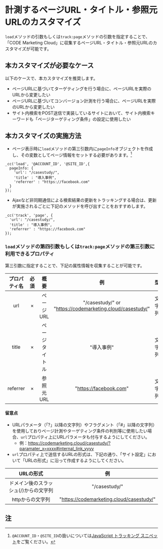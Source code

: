 # 計測するページURL・タイトル・参照元URLのカスタマイズ

``load``メソッドの引数もしくは``track:page``メソッドの引数を指定することで、「CODE Marketing Cloud」に収集するページURL・タイトル・参照元URLのカスタマイズが可能です。

## 本カスタマイズが必要なケース

以下のケースで、本カスタマイズを推奨します。

- ページURLに基づいてターゲティングを行う場合に、ページURLを実際のURLから変更したい
- ページURLに基づいてコンバージョン計測を行う場合に、ページURLを実際のURLから変更したい
- サイト内検索をPOST送信で実装しているサイトにおいて、サイト内検索キーワードも「ページターゲティング条件」の設定に使用したい

## 本カスタマイズの実施方法

- ページ表示時に``load``メソッドの第三引数内に``pageInfo``オブジェクトを作成し、その変数としてページ情報をセットする必要があります。[^1]
```
_cc('load', '@ACCOUNT_ID', '@SITE_ID',{
  pageInfo: {
    'url': "/casestudy/",
    'title' : "導入事例",
    'referrer' : "https://facebook.com"
  }
});
```

- Ajaxなど非同期通信による検索結果の更新をトラッキングする場合は、更新が実施されるごとに下記のメソッドを呼び出すことをおすすめします。
```
_cc('track', 'page', {
  'url': "/casestudy/",
  'title' : "導入事例",
  'referrer' : "https://facebook.com"
});
```

### ``load``メソッドの第四引数もしくは``track:page``メソッドの第三引数に利用できるプロパティ

第三引数に指定することで、下記の属性情報を収集することが可能です。

| プロパティ名 | 必須 | 概要 | 例 | 型 |
|:--------:|:--------:|:--------:|:--------:|:--------:|
| url | × | ページURL | "/casestudy/" or "https://codemarketing.cloud/casestudy/" | 文字列 |
| title | × | ページタイトル | "導入事例" | 文字列 |
| referrer | × | 参照元URL | "https://facebook.com" | 文字列 |

#### 留意点

- URLパラメータ（「?」以降の文字列）やフラグメント（「#」以降の文字列）を使用しておりページ計測やターゲティング条件の判別等に使用したい場合、``url``プロパティ上にURLパラメータも付与するようにしてください。
  - 例：https://codemarketing.cloud/casestudy/?paramater_x=xxxx#internal_link_yyyy
- ``url``プロパティ上で送信するURLの形式は、下記の通り、「サイト設定」において「URLの形式」に沿って作成するようにしてください。

| URLの形式 | 例 |
|:--------:|:--------:|
| ドメイン後のスラッシュ(/)からの文字列 | "/casestudy/" |
| httpからの文字列 | "https://codemarketing.cloud/casestudy/" |

## 注

[^1]: ``@ACCOUNT_ID``・``@SITE_ID``の扱いについては[JavaScript トラッキング スニペット](./quick-start.html)をご覧ください。
